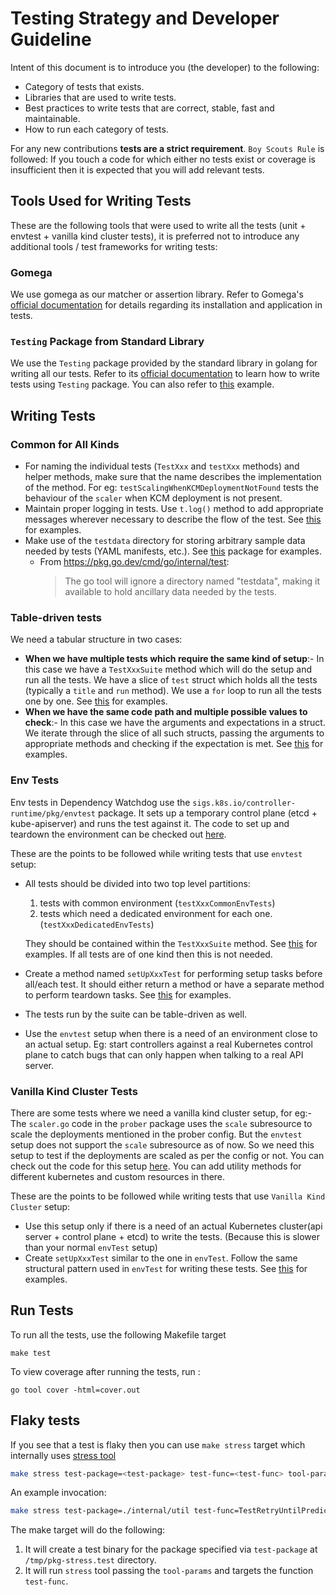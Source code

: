 
# Testing Strategy and Developer Guideline

Intent of this document is to introduce you (the developer) to the following:
* Category of tests that exists.
* Libraries that are used to write tests.
* Best practices to write tests that are correct, stable, fast and maintainable.
* How to run each category of tests.

For any new contributions **tests are a strict requirement**. `Boy Scouts Rule` is followed: If you touch a code for which either no tests exist or coverage is insufficient then it is expected that you will add relevant tests. 

## Tools Used for Writing Tests

These are the following tools that were used to write all the tests (unit + envtest + vanilla kind cluster tests), it is preferred not to introduce any additional tools / test frameworks for writing tests:

### Gomega

We use gomega as our matcher or assertion library. Refer to Gomega's [official documentation](https://onsi.github.io/gomega/) for details regarding its installation and application in tests.

### `Testing` Package from Standard Library

We use the `Testing` package provided by the standard library in golang for writing all our tests. Refer to its [official documentation](https://pkg.go.dev/testing) to learn how to write tests using `Testing` package. You can also refer to [this](https://go.dev/doc/tutorial/add-a-test) example.

## Writing Tests

### Common for All Kinds
- For naming the individual tests (`TestXxx` and `testXxx` methods) and helper methods, make sure that the name describes the implementation of the method. For eg: `testScalingWhenKCMDeploymentNotFound` tests the behaviour of the `scaler` when KCM deployment is not present.
- Maintain proper logging in tests. Use `t.log()` method to add appropriate messages wherever necessary to describe the flow of the test. See [this](../../controllers/endpoints_controller_test.go) for examples.
- Make use of the `testdata` directory for storing arbitrary sample data needed by tests (YAML manifests, etc.). See [this](../../controllers) package for examples.
  - From https://pkg.go.dev/cmd/go/internal/test:
    > The go tool will ignore a directory named "testdata", making it available to hold ancillary data needed by the tests.

### Table-driven tests
We need a tabular structure in two cases:

- **When we have multiple tests which require the same kind of setup**:- In this case we have a `TestXxxSuite` method which will do the setup and run all the tests. We have a slice of `test` struct which holds all the tests (typically a `title` and `run` method). We use a `for` loop to run all the tests one by one. See [this](../../controllers/cluster_controller_test.go) for examples.
- **When we have the same code path and multiple possible values to check**:- In this case we have the arguments and expectations in a struct. We iterate through the slice of all such structs, passing the arguments to appropriate methods and checking if the expectation is met. See [this](../../internal/prober/scaler_test.go) for examples.

### Env Tests
Env tests in Dependency Watchdog use the `sigs.k8s.io/controller-runtime/pkg/envtest` package. It sets up a temporary control plane (etcd + kube-apiserver) and runs the test against it. The code to set up and teardown the environment can be checked out [here](../../internal/test/testenv.go).

These are the points to be followed while writing tests that use `envtest` setup:
- All tests should be divided into two top level partitions:
  1. tests with common environment (`testXxxCommonEnvTests`) 
  2. tests which need a dedicated environment for each one. (`testXxxDedicatedEnvTests`)
  
  They should be contained within the `TestXxxSuite` method. See [this](../../controllers/cluster_controller_test.go) for examples. If all tests are of one kind then this is not needed.
- Create a method named `setUpXxxTest` for performing setup tasks before all/each test. It should either return a method or have a separate method to perform teardown tasks. See [this](../../controllers/cluster_controller_test.go) for examples.
- The tests run by the suite can be table-driven as well.
- Use the `envtest` setup when there is a need of an environment close to an actual setup. Eg: start controllers against a real Kubernetes control plane to catch bugs that can only happen when talking to a real API server.

### Vanilla Kind Cluster Tests
There are some tests where we need a vanilla kind cluster setup, for eg:- The `scaler.go` code in the `prober` package uses the `scale` subresource to scale the deployments mentioned in the prober config. But the `envtest` setup does not support the `scale` subresource as of now. So we need this setup to test if the deployments are scaled as per the config or not.
You can check out the code for this setup [here](../../internal/test/kind.go). You can add utility methods for different kubernetes and custom resources in there.

These are the points to be followed while writing tests that use `Vanilla Kind Cluster` setup:

- Use this setup only if there is a need of an actual Kubernetes cluster(api server + control plane + etcd) to write the tests. (Because this is slower than your normal `envTest` setup)
- Create `setUpXxxTest` similar to the one in `envTest`. Follow the same structural pattern used in `envTest` for writing these tests. See [this](../../internal/prober/scaler_test.go) for examples.


## Run Tests

To run all the tests, use the following Makefile target
```shell
make test
```
To view coverage after running the tests, run :
```shell
go tool cover -html=cover.out
```
## Flaky tests

If you see that a test is flaky then you can use `make stress` target which internally uses [stress tool](https://pkg.go.dev/golang.org/x/tools/cmd/stress)
```bash
make stress test-package=<test-package> test-func=<test-func> tool-params="<tool-params>"
```
An example invocation:
```bash
make stress test-package=./internal/util test-func=TestRetryUntilPredicateWithBackgroundContext tool-params="-p 10"
```
The make target will do the following:
1. It will create a test binary for the package specified via `test-package` at `/tmp/pkg-stress.test` directory.
2. It will run `stress` tool passing the `tool-params` and targets the function `test-func`.